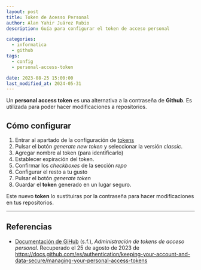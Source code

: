 ```yaml
---
layout: post
title: Token de Acesso Personal
author: Alan Yahir Juárez Rubio
description: Guía para configurar el token de acceso personal

categories:
  - informatica
  - github
tags:
  - config
  - personal-access-token

date: 2023-08-25 15:00:00
last_modified_at: 2024-05-31
---
```


Un **personal access token** es una alternativa a la contraseña de **Github**. Es utilizada para poder hacer modificaciones a repositorios.

## Cómo configurar

1. Entrar al apartado de la configuración de [tokens](https://github.com/settings/tokens)
2. Pulsar el botón _generate new token_ y seleccionar la versión _classic_.
3. Agregar nombre al token (para identificarlo)
4. Establecer expiración del token.
5. Confirmar los _checkboxes_ de la sección _repo_
6. Configurar el resto a tu gusto
7. Pulsar el botón _generate token_
8. Guardar el **token** generado en un lugar seguro.

Este nuevo **token** lo sustituiras por la contraseña para hacer modificaciones en tus repositorios.

  <div style="page-break-after: always;"></div>

---

## Referencias

- [Documentación de GiHub](https://docs.github.com/es/authentication/keeping-your-account-and-data-secure/managing-your-personal-access-tokens)
  (s.f.),
  _Administración de tokens de acceso personal_.
  Recuperado el 25 de agosto de 2023 de
  <https://docs.github.com/es/authentication/keeping-your-account-and-data-secure/managing-your-personal-access-tokens>
